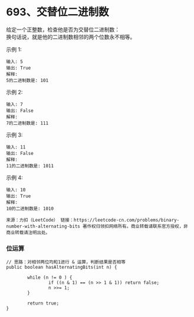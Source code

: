 693、交替位二进制数
===

给定一个正整数，检查他是否为交替位二进制数：<br>
换句话说，就是他的二进制数相邻的两个位数永不相等。<br>

示例 1:<br>
```
输入: 5
输出: True
解释:
5的二进制数是: 101
```
示例 2:<br>
```
输入: 7
输出: False
解释:
7的二进制数是: 111
```
示例 3:<br>
```
输入: 11
输出: False
解释:
11的二进制数是: 1011
```
示例 4:<br>
```
输入: 10
输出: True
解释:
10的二进制数是: 1010
```
``
来源：力扣（LeetCode）
链接：https://leetcode-cn.com/problems/binary-number-with-alternating-bits
著作权归领扣网络所有。商业转载请联系官方授权，非商业转载请注明出处。
``

### 位运算
```
// 思路：对相邻两位均和1进行 & 运算，判断结果是否相等
public boolean hasAlternatingBits(int n) {
		
		while (n != 0 ) {
				if ((n & 1) == (n >> 1 & 1)) return false;
				n >>= 1;
		}

		return true;
}
```
